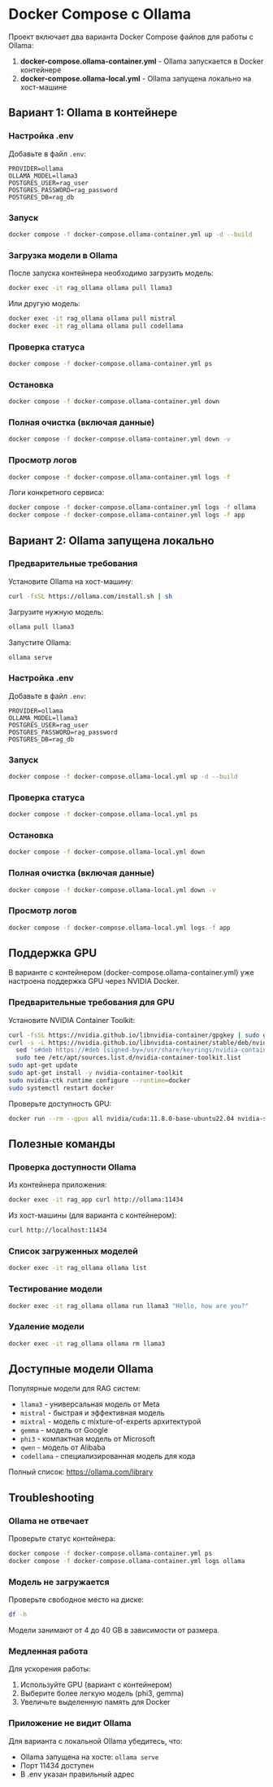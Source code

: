 # Docker Compose с Ollama

Проект включает два варианта Docker Compose файлов для работы с Ollama:

1. **docker-compose.ollama-container.yml** - Ollama запускается в Docker контейнере
2. **docker-compose.ollama-local.yml** - Ollama запущена локально на хост-машине

## Вариант 1: Ollama в контейнере

### Настройка .env

Добавьте в файл `.env`:

```env
PROVIDER=ollama
OLLAMA_MODEL=llama3
POSTGRES_USER=rag_user
POSTGRES_PASSWORD=rag_password
POSTGRES_DB=rag_db
```

### Запуск

```bash
docker compose -f docker-compose.ollama-container.yml up -d --build
```

### Загрузка модели в Ollama

После запуска контейнера необходимо загрузить модель:

```bash
docker exec -it rag_ollama ollama pull llama3
```

Или другую модель:

```bash
docker exec -it rag_ollama ollama pull mistral
docker exec -it rag_ollama ollama pull codellama
```

### Проверка статуса

```bash
docker compose -f docker-compose.ollama-container.yml ps
```

### Остановка

```bash
docker compose -f docker-compose.ollama-container.yml down
```

### Полная очистка (включая данные)

```bash
docker compose -f docker-compose.ollama-container.yml down -v
```

### Просмотр логов

```bash
docker compose -f docker-compose.ollama-container.yml logs -f
```

Логи конкретного сервиса:

```bash
docker compose -f docker-compose.ollama-container.yml logs -f ollama
docker compose -f docker-compose.ollama-container.yml logs -f app
```

## Вариант 2: Ollama запущена локально

### Предварительные требования

Установите Ollama на хост-машину:

```bash
curl -fsSL https://ollama.com/install.sh | sh
```

Загрузите нужную модель:

```bash
ollama pull llama3
```

Запустите Ollama:

```bash
ollama serve
```

### Настройка .env

Добавьте в файл `.env`:

```env
PROVIDER=ollama
OLLAMA_MODEL=llama3
POSTGRES_USER=rag_user
POSTGRES_PASSWORD=rag_password
POSTGRES_DB=rag_db
```

### Запуск

```bash
docker compose -f docker-compose.ollama-local.yml up -d --build
```

### Проверка статуса

```bash
docker compose -f docker-compose.ollama-local.yml ps
```

### Остановка

```bash
docker compose -f docker-compose.ollama-local.yml down
```

### Полная очистка (включая данные)

```bash
docker compose -f docker-compose.ollama-local.yml down -v
```

### Просмотр логов

```bash
docker compose -f docker-compose.ollama-local.yml logs -f app
```

## Поддержка GPU

В варианте с контейнером (docker-compose.ollama-container.yml) уже настроена поддержка GPU через NVIDIA Docker.

### Предварительные требования для GPU

Установите NVIDIA Container Toolkit:

```bash
curl -fsSL https://nvidia.github.io/libnvidia-container/gpgkey | sudo gpg --dearmor -o /usr/share/keyrings/nvidia-container-toolkit-keyring.gpg
curl -s -L https://nvidia.github.io/libnvidia-container/stable/deb/nvidia-container-toolkit.list | \
  sed 's#deb https://#deb [signed-by=/usr/share/keyrings/nvidia-container-toolkit-keyring.gpg] https://#g' | \
  sudo tee /etc/apt/sources.list.d/nvidia-container-toolkit.list
sudo apt-get update
sudo apt-get install -y nvidia-container-toolkit
sudo nvidia-ctk runtime configure --runtime=docker
sudo systemctl restart docker
```

Проверьте доступность GPU:

```bash
docker run --rm --gpus all nvidia/cuda:11.8.0-base-ubuntu22.04 nvidia-smi
```

## Полезные команды

### Проверка доступности Ollama

Из контейнера приложения:

```bash
docker exec -it rag_app curl http://ollama:11434
```

Из хост-машины (для варианта с контейнером):

```bash
curl http://localhost:11434
```

### Список загруженных моделей

```bash
docker exec -it rag_ollama ollama list
```

### Тестирование модели

```bash
docker exec -it rag_ollama ollama run llama3 "Hello, how are you?"
```

### Удаление модели

```bash
docker exec -it rag_ollama ollama rm llama3
```

## Доступные модели Ollama

Популярные модели для RAG систем:

- `llama3` - универсальная модель от Meta
- `mistral` - быстрая и эффективная модель
- `mixtral` - модель с mixture-of-experts архитектурой
- `gemma` - модель от Google
- `phi3` - компактная модель от Microsoft
- `qwen` - модель от Alibaba
- `codellama` - специализированная модель для кода

Полный список: https://ollama.com/library

## Troubleshooting

### Ollama не отвечает

Проверьте статус контейнера:

```bash
docker compose -f docker-compose.ollama-container.yml ps
docker compose -f docker-compose.ollama-container.yml logs ollama
```

### Модель не загружается

Проверьте свободное место на диске:

```bash
df -h
```

Модели занимают от 4 до 40 GB в зависимости от размера.

### Медленная работа

Для ускорения работы:
1. Используйте GPU (вариант с контейнером)
2. Выберите более легкую модель (phi3, gemma)
3. Увеличьте выделенную память для Docker

### Приложение не видит Ollama

Для варианта с локальной Ollama убедитесь, что:
- Ollama запущена на хосте: `ollama serve`
- Порт 11434 доступен
- В .env указан правильный адрес

